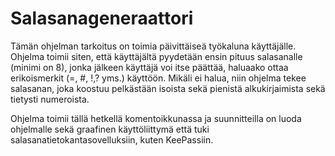 # Salasanageneraattori
Tämän ohjelman tarkoitus on toimia päivittäiseä työkaluna käyttäjälle. Ohjelma toimii siten, että käyttäjältä pyydetään ensin pituus salasanalle (minimi on 8), jonka jälkeen 
käyttäjä voi itse päättää, haluaako ottaa erikoismerkit (=, #, !,? yms.) käyttöön. Mikäli ei halua, niin ohjelma tekee salasanan, joka koostuu pelkästään isoista sekä pienistä 
alkukirjaimista sekä tietysti numeroista.

Ohjelma toimii tällä hetkellä komentoikkunassa ja suunnitteilla on luoda ohjelmalle sekä graafinen käyttöliittymä että tuki salasanatietokantasovelluksiin, kuten KeePassiin.

